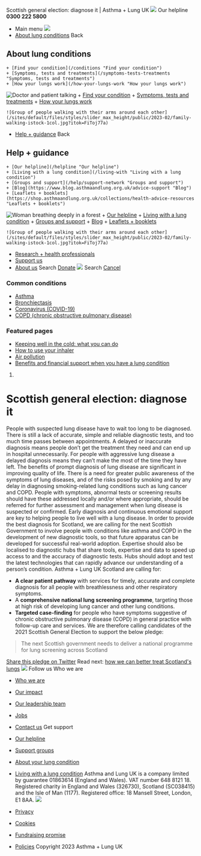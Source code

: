 
Scottish general election: diagnose it | Asthma + Lung UK
 [![](/themes/custom/asthma-lung-uk/images/aluk-logo.png)](/ "Homepage")
 Our helpline **0300 222 5800**
* Main menu
![](/wingsuit/asthma-lung-uk/images/aluk-logo.png)
* [About lung conditions](#about "About lung conditions")
 Back
 
## About lung conditions
	+ [Find your condition](/conditions "Find your condition")
	+ [Symptoms, tests and treatments](/symptoms-tests-treatments "Symptoms, tests and treatments")
	+ [How your lungs work](/how-your-lungs-work "How your lungs work")
![Doctor and patient talking](/sites/default/files/styles/slider_max_height/public/2023-02/119589.jpg?itok=IfMKqhqJ)
	+ [Find your condition](/conditions)
	+ [Symptoms, tests and treatments](/symptoms-tests-treatments)
	+ [How your lungs work](/how-your-lungs-work)
	
	
	![Group of people walking with their arms around each other](/sites/default/files/styles/slider_max_height/public/2023-02/family-walking-istock-1col.jpg?itok=FiToj77a)
* [Help + guidance](#get-support "Help + guidance")
 Back
 
## Help + guidance
	+ [Our helpline](/helpline "Our helpline")
	+ [Living with a lung condition](/living-with "Living with a lung condition")
	+ [Groups and support](/help/support-network "Groups and support")
	+ [Blog](https://www.blog.asthmaandlung.org.uk/advice-support "Blog")
	+ [Leaflets + booklets](https://shop.asthmaandlung.org.uk/collections/health-advice-resources "Leaflets + booklets")
![Woman breathing deeply in a forest](/sites/default/files/styles/slider_max_height/public/2023-02/A%2BLUK%20Generic73.jpg?itok=IY-jWei3)
	+ [Our helpline](/helpline)
	+ [Living with a lung condition](/living-with)
	+ [Groups and support](/help/support-network)
	+ [Blog](https://www.blog.asthmaandlung.org.uk/advice-support)
	+ [Leaflets + booklets](https://shop.asthmaandlung.org.uk/collections/health-advice-resources "Leaflets and booklets about lung conditions")
	
	
	![Group of people walking with their arms around each other](/sites/default/files/styles/slider_max_height/public/2023-02/family-walking-istock-1col.jpg?itok=FiToj77a)
* [Research + health professionals](/research-health-professionals "Research + health professionals")
* [Support us](/support-us "Support us")
* [About us](/about-us "About us")
Search
[Donate](https://action.asthmaandlung.org.uk/page/99720/donate/1?ea_tracking_id=General_WebsiteALUK_Header_Regular "Donate") 
 [![](/themes/custom/asthma-lung-uk/images/aluk-logo.png)](/ "Homepage")
Search
[Cancel](#)
### Common conditions
* [Asthma](/conditions/asthma)
* [Bronchiectasis](/conditions/bronchiectasis)
* [Coronavirus (COVID-19)](/conditions/coronavirus)
* [COPD (chronic obstructive pulmonary disease)](/conditions/copd-chronic-obstructive-pulmonary-disease)
### Featured pages
* [Keeping well in the cold: what you can do](/living-with/cold-weather)
* [How to use your inhaler](/living-with/inhaler-videos)
* [Air pollution](/living-with/air-pollution)
* [Benefits and financial support when you have a lung condition](/living-with/benefits)
1. 
# Scottish general election: diagnose it
People with suspected lung disease have to wait too long to be diagnosed.
There is still a lack of accurate, simple and reliable diagnostic tests, and too much time passes between appointments. A delayed or inaccurate diagnosis means people don’t get the treatment they need and can end up in hospital unnecessarily. For people with aggressive lung disease a delayed diagnosis means they can’t make the most of the time they have left.
The benefits of prompt diagnosis of lung disease are significant in improving quality of life. There is a need for greater public awareness of the symptoms of lung diseases, and of the risks posed by smoking and by any delay in diagnosing smoking-related lung conditions such as lung cancer and COPD.
People with symptoms, abnormal tests or screening results should have these addressed locally and/or where appropriate, should be referred for further assessment and management when lung disease is suspected or confirmed. Early diagnosis and continuous emotional support are key to helping people to live well with a lung disease.
In order to provide the best diagnosis for Scotland, we are calling for the next Scottish Government to involve people with conditions like asthma and COPD in the development of new diagnostic tools, so that future apparatus can be developed for successful real-world adoption.
Expertise should also be localised to diagnostic hubs that share tools, expertise and data to speed up access to and the accuracy of diagnostic tests. Hubs should adopt and test the latest technologies that can rapidly advance our understanding of a person’s condition.
Asthma + Lung UK Scotland are calling for:
* **A clear patient pathway** with services for timely, accurate and complete diagnosis for all people with breathlessness and other respiratory symptoms.
* A **comprehensive national lung screening programme**, targeting those at high risk of developing lung cancer and other lung conditions.
* **Targeted case-finding** for people who have symptoms suggestive of chronic obstructive pulmonary disease (COPD) in general practice with follow-up care and services.
We are therefore calling candidates of the 2021 Scottish General Election to support the below pledge:
> The next Scottish government needs to deliver a national programme for lung screening across Scotland
> 
> 
> 
[Share this pledge on Twitter](https://twitter.com/intent/tweet?url=https://www.blf.org.uk/take-action/scottish-elections/&text=The%20next%20Scottish%20government%20needs%20to%20deliver%20a%20national%20programme%20for%20lung%20screening%20across%20Scotland%20@lungscotland)
Read next: [how we can better treat Scotland's lungs](/scottish-general-election-treat-it "Scottish general election: treat it")
 [![](/sites/default/files/2023-01/footer-logo%20%281%29.png)](/ "Homepage")
Follow us
 Who we are
 
* [Who we are](/about-us/who-we-are)
* [Our impact](/about-us/our-impact)
* [Our leadership team](/about-us/our-leadership-team)
* [Jobs](/work-us)
* [Contact us](/about-us/contact-us)
 Get support
 
* [Our helpline](/helpline)
* [Support groups](/help/support-network)
* [About your lung condition](/conditions)
* [Living with a lung condition](/living-with)
Asthma and Lung UK is a company limited by guarantee 01863614 (England and Wales). VAT number 648 8121 18.
Registered charity in England and Wales (326730), Scotland (SC038415) and the Isle of Man (1177). Registered office: 18 Mansell Street, London, E1 8AA.
[![](/sites/default/files/2023-01/reg-logo%20%281%29.png)](https://www.fundraisingregulator.org.uk)
![]()
![]()
* [Privacy](/privacy-policy)
* [Cookies](/cookies-how-we-use-them)
* [Fundraising promise](/fundraising-promise)
* [Policies](/about-us/policies)
 Copyright 2023 Asthma + Lung UK
 
